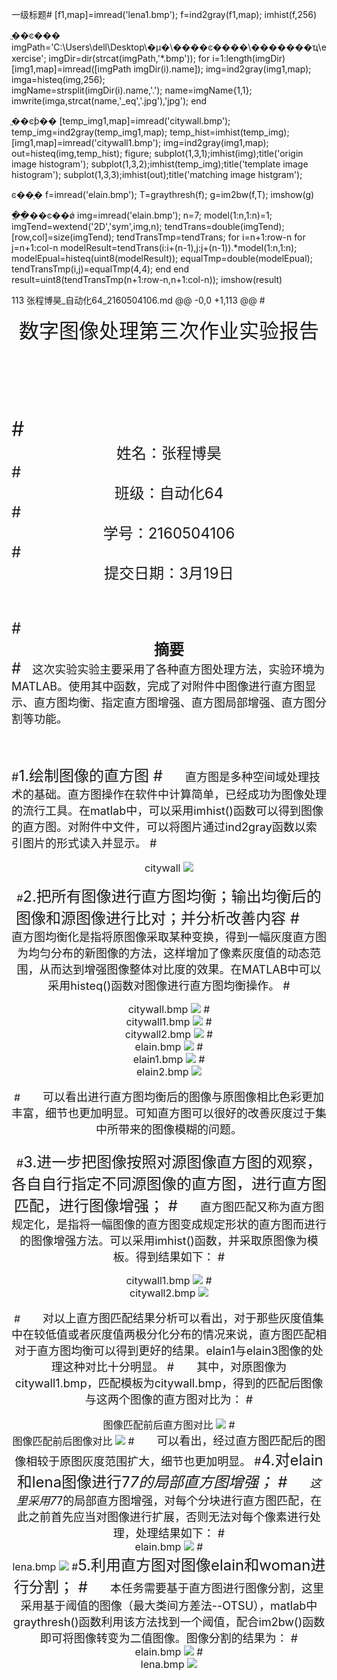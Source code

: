 一级标题#
[f1,map]=imread('lena1.bmp');
f=ind2gray(f1,map);
imhist(f,256)

ֱ��ͼ���
imgPath='C:\Users\dell\Desktop\�μ�\����ͼ����\�������ҵ\exercise\';
imgDir=dir(strcat(imgPath,'*.bmp'));
for i=1:length(imgDir)
    [img1,map]=imread([imgPath imgDir(i).name]);
    img=ind2gray(img1,map);
    imga=histeq(img,256);   
    imgName=strsplit(imgDir(i).name,'.');
    name=imgName{1,1};
    imwrite(imga,strcat(name,'_eq','.jpg'),'jpg');
end

ֱ��ͼƥ��
[temp_img1,map]=imread('citywall.bmp');
temp_img=ind2gray(temp_img1,map);
temp_hist=imhist(temp_img);
[img1,map]=imread('citywall1.bmp');
img=ind2gray(img1,map);
out=histeq(img,temp_hist);
figure;
subplot(1,3,1);imhist(img);title('origin image histogram');
subplot(1,3,2);imhist(temp_img);title('template image histogram');
subplot(1,3,3);imhist(out);title('matching image histgram');

ͼ��ָ�
f=imread('elain.bmp');
T=graythresh(f);
g=im2bw(f,T);
imshow(g)

�ֲ�ֱ��ͼ��ǿ
img=imread('elain.bmp');
n=7;
model(1:n,1:n)=1;
imgTend=wextend('2D','sym',img,n);
tendTrans=double(imgTend);
[row,col]=size(imgTend);
tendTransTmp=tendTrans;
for i=n+1:row-n
     for j=n+1:col-n
         modelResult=tendTrans(i:i+(n-1),j:j+(n-1)).*model(1:n,1:n);
         modelEpual=histeq(uint8(modelResult));
         equalTmp=double(modelEpual);
         tendTransTmp(i,j)=equalTmp(4,4);
     end
end
result=uint8(tendTransTmp(n+1:row-n,n+1:col-n));
imshow(result)
   
113  张程博昊_自动化64_2160504106.md
@@ -0,0 +1,113 @@
#<center><font size=6>数字图像处理第三次作业实验报告</center>    
<br/></br>
#<center><font size=5>姓名：张程博昊</center>
#<center><font size=5>班级：自动化64</center>
#<center><font size=5>学号：2160504106</center>
#<center><font size=5>提交日期：3月19日</center>
<br/></br>
#<center><font size=5>**摘要**</center>
#<font size=4>&emsp;这次实验实验主要采用了各种直方图处理方法，实验环境为MATLAB。使用其中函数，完成了对附件中图像进行直方图显示、直方图均衡、指定直方图增强、直方图局部增强、直方图分割等功能。

<br/></br>
#<font size=5>1.绘制图像的直方图
#<font size=4>&emsp;&emsp;直方图是多种空间域处理技术的基础。直方图操作在软件中计算简单，已经成功为图像处理的流行工具。在matlab中，可以采用imhist()函数可以得到图像的直方图。对附件中文件，可以将图片通过ind2gray函数以索引图片的形式读入并显示。
#<center><font size=3>citywall
![](https://i.imgur.com/kmOclSO.jpg)

#<font size=5>2.把所有图像进行直方图均衡；输出均衡后的图像和源图像进行比对；并分析改善内容
#<font size=4>&emsp;&emsp;直方图均衡化是指将原图像采取某种变换，得到一幅灰度直方图为均匀分布的新图像的方法，这样增加了像素灰度值的动态范围，从而达到增强图像整体对比度的效果。在MATLAB中可以采用histeq()函数对图像进行直方图均衡操作。
#<center><font size=3>citywall.bmp
![](https://i.imgur.com/4Po81d9.jpg)
#<center><font size=3>citywall1.bmp
![](https://i.imgur.com/t592iGw.jpg)
#<center><font size=3>citywall2.bmp
![](https://i.imgur.com/1P9RqPm.jpg)
#<center><font size=3>elain.bmp
![](https://i.imgur.com/nRCfm8E.jpg)
#<center><font size=3>elain1.bmp
![](https://i.imgur.com/8ITth2W.jpg)
#<center><font size=3>elain2.bmp
![](https://i.imgur.com/yCz4mNR.jpg)

#<font size=4>&emsp;&emsp;可以看出进行直方图均衡后的图像与原图像相比色彩更加丰富，细节也更加明显。可知直方图可以很好的改善灰度过于集中所带来的图像模糊的问题。
<br/></br>
#<font size=5>3.进一步把图像按照对源图像直方图的观察，各自自行指定不同源图像的直方图，进行直方图匹配，进行图像增强；
#<font size=4>&emsp;&emsp;直方图匹配又称为直方图规定化，是指将一幅图像的直方图变成规定形状的直方图而进行的图像增强方法。可以采用imhist()函数，并采取原图像为模板。得到结果如下：
#<center><font size=3>citywall1.bmp
![](https://i.imgur.com/cht1E7l.jpg)
#<center><font size=3>citywall2.bmp
![](https://i.imgur.com/z4eIVvB.jpg)

#<font size=4>&emsp;&emsp;对以上直方图匹配结果分析可以看出，对于那些灰度值集中在较低值或者灰度值两极分化分布的情况来说，直方图匹配相对于直方图均衡可以得到更好的结果。elain1与elain3图像的处理这种对比十分明显。
#<font size=4>&emsp;&emsp;其中，对原图像为citywall1.bmp，匹配模板为citywall.bmp，得到的匹配后图像与这两个图像的直方图对比为：
#<center><font size=3>图像匹配前后直方图对比
![](https://i.imgur.com/Ti3zDvF.jpg)
#<center><font size=3>图像匹配前后图像对比
![](https://i.imgur.com/uSVFrXJ.jpg)
#<font size=4>&emsp;&emsp;可以看出，经过直方图匹配后的图像相较于原图灰度范围扩大，细节也更加明显。
#<font size=5>4.对elain和lena图像进行7*7的局部直方图增强；
#<font size=4>&emsp;&emsp;这里采用7*7的局部直方图增强，对每个分块进行直方图匹配，在此之前首先应当对图像进行扩展，否则无法对每个像素进行处理，处理结果如下：
#<center><font size=3>elain.bmp
![](https://i.imgur.com/soqrFUw.jpg)
#<center><font size=3>lena.bmp
![](https://i.imgur.com/D9wVKKh.jpg)
#<font size=5>5.利用直方图对图像elain和woman进行分割；
#<font size=4>&emsp;&emsp;本任务需要基于直方图进行图像分割，这里采用基于阈值的图像（最大类间方差法--OTSU），matlab中graythresh()函数利用该方法找到一个阈值，配合im2bw()函数即可将图像转变为二值图像。图像分割的结果为：
#<center><font size=3>elain.bmp
![](https://i.imgur.com/4Hixy6F.jpg)
#<center><font size=3>lena.bmp
![](https://i.imgur.com/Tbaenbr.jpg)

